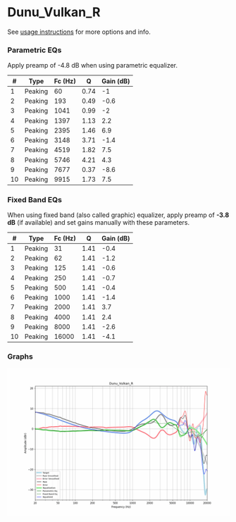 # Dunu_Vulkan_R
See [usage instructions](https://github.com/jaakkopasanen/AutoEq#usage) for more options and info.

### Parametric EQs
Apply preamp of -4.8 dB when using parametric equalizer.

|   # | Type    |   Fc (Hz) |    Q |   Gain (dB) |
|-----|---------|-----------|------|-------------|
|   1 | Peaking |        60 | 0.74 |        -1   |
|   2 | Peaking |       193 | 0.49 |        -0.6 |
|   3 | Peaking |      1041 | 0.99 |        -2   |
|   4 | Peaking |      1397 | 1.13 |         2.2 |
|   5 | Peaking |      2395 | 1.46 |         6.9 |
|   6 | Peaking |      3148 | 3.71 |        -1.4 |
|   7 | Peaking |      4519 | 1.82 |         7.5 |
|   8 | Peaking |      5746 | 4.21 |         4.3 |
|   9 | Peaking |      7677 | 0.37 |        -8.6 |
|  10 | Peaking |      9915 | 1.73 |         7.5 |

### Fixed Band EQs
When using fixed band (also called graphic) equalizer, apply preamp of **-3.8 dB** (if available) and set gains manually with these parameters.

|   # | Type    |   Fc (Hz) |    Q |   Gain (dB) |
|-----|---------|-----------|------|-------------|
|   1 | Peaking |        31 | 1.41 |        -0.4 |
|   2 | Peaking |        62 | 1.41 |        -1.2 |
|   3 | Peaking |       125 | 1.41 |        -0.6 |
|   4 | Peaking |       250 | 1.41 |        -0.7 |
|   5 | Peaking |       500 | 1.41 |        -0.4 |
|   6 | Peaking |      1000 | 1.41 |        -1.4 |
|   7 | Peaking |      2000 | 1.41 |         3.7 |
|   8 | Peaking |      4000 | 1.41 |         2.4 |
|   9 | Peaking |      8000 | 1.41 |        -2.6 |
|  10 | Peaking |     16000 | 1.41 |        -4.1 |

### Graphs
![](./Dunu_Vulkan_R.png)
